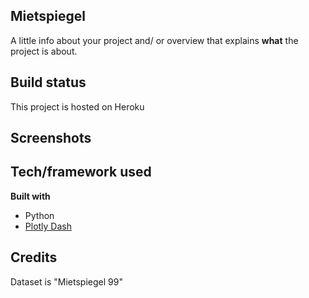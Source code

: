 ## Mietspiegel
A little info about your project and/ or overview that explains **what** the project is about.

<!-- TODO: write "Motivation section -->

## Build status
This project is hosted on Heroku
<!-- TODO: Add heroku build batch -->
 
## Screenshots
<!-- TODO: add screenshots -->

## Tech/framework used
<b>Built with</b>
- Python
- [Plotly Dash](https://plotly.com/dash/)

## Credits
Dataset is "Mietspiegel 99"

